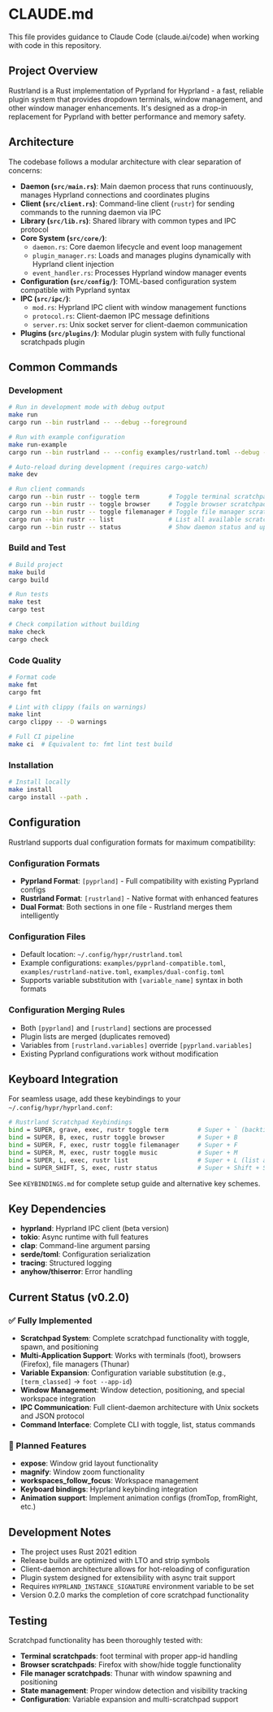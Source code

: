 # CLAUDE.md

This file provides guidance to Claude Code (claude.ai/code) when working with code in this repository.

## Project Overview

Rustrland is a Rust implementation of Pyprland for Hyprland - a fast, reliable plugin system that provides dropdown terminals, window management, and other window manager enhancements. It's designed as a drop-in replacement for Pyprland with better performance and memory safety.

## Architecture

The codebase follows a modular architecture with clear separation of concerns:

- **Daemon (`src/main.rs`)**: Main daemon process that runs continuously, manages Hyprland connections and coordinates plugins
- **Client (`src/client.rs`)**: Command-line client (`rustr`) for sending commands to the running daemon via IPC
- **Library (`src/lib.rs`)**: Shared library with common types and IPC protocol
- **Core System (`src/core/`)**: 
  - `daemon.rs`: Core daemon lifecycle and event loop management
  - `plugin_manager.rs`: Loads and manages plugins dynamically with Hyprland client injection
  - `event_handler.rs`: Processes Hyprland window manager events
- **Configuration (`src/config/`)**: TOML-based configuration system compatible with Pyprland syntax
- **IPC (`src/ipc/`)**: 
  - `mod.rs`: Hyprland IPC client with window management functions
  - `protocol.rs`: Client-daemon IPC message definitions
  - `server.rs`: Unix socket server for client-daemon communication
- **Plugins (`src/plugins/`)**: Modular plugin system with fully functional scratchpads plugin

## Common Commands

### Development
```bash
# Run in development mode with debug output
make run
cargo run --bin rustrland -- --debug --foreground

# Run with example configuration
make run-example
cargo run --bin rustrland -- --config examples/rustrland.toml --debug --foreground

# Auto-reload during development (requires cargo-watch)
make dev

# Run client commands
cargo run --bin rustr -- toggle term        # Toggle terminal scratchpad
cargo run --bin rustr -- toggle browser     # Toggle browser scratchpad  
cargo run --bin rustr -- toggle filemanager # Toggle file manager scratchpad
cargo run --bin rustr -- list               # List all available scratchpads
cargo run --bin rustr -- status             # Show daemon status and uptime
```

### Build and Test
```bash
# Build project
make build
cargo build

# Run tests
make test  
cargo test

# Check compilation without building
make check
cargo check
```

### Code Quality
```bash
# Format code
make fmt
cargo fmt

# Lint with clippy (fails on warnings)
make lint
cargo clippy -- -D warnings

# Full CI pipeline
make ci  # Equivalent to: fmt lint test build
```

### Installation
```bash
# Install locally
make install
cargo install --path .
```

## Configuration

Rustrland supports dual configuration formats for maximum compatibility:

### Configuration Formats
- **Pyprland Format**: `[pyprland]` - Full compatibility with existing Pyprland configs
- **Rustrland Format**: `[rustrland]` - Native format with enhanced features  
- **Dual Format**: Both sections in one file - Rustrland merges them intelligently

### Configuration Files
- Default location: `~/.config/hypr/rustrland.toml`
- Example configurations: `examples/pyprland-compatible.toml`, `examples/rustrland-native.toml`, `examples/dual-config.toml`
- Supports variable substitution with `[variable_name]` syntax in both formats

### Configuration Merging Rules
- Both `[pyprland]` and `[rustrland]` sections are processed
- Plugin lists are merged (duplicates removed)
- Variables from `[rustrland.variables]` override `[pyprland.variables]`
- Existing Pyprland configurations work without modification

## Keyboard Integration

For seamless usage, add these keybindings to your `~/.config/hypr/hyprland.conf`:

```bash
# Rustrland Scratchpad Keybindings
bind = SUPER, grave, exec, rustr toggle term        # Super + ` (backtick)
bind = SUPER, B, exec, rustr toggle browser         # Super + B
bind = SUPER, F, exec, rustr toggle filemanager     # Super + F  
bind = SUPER, M, exec, rustr toggle music           # Super + M
bind = SUPER, L, exec, rustr list                   # Super + L (list all)
bind = SUPER_SHIFT, S, exec, rustr status           # Super + Shift + S
```

See `KEYBINDINGS.md` for complete setup guide and alternative key schemes.

## Key Dependencies

- **hyprland**: Hyprland IPC client (beta version)
- **tokio**: Async runtime with full features
- **clap**: Command-line argument parsing
- **serde/toml**: Configuration serialization
- **tracing**: Structured logging
- **anyhow/thiserror**: Error handling

## Current Status (v0.2.0)

### ✅ Fully Implemented
- **Scratchpad System**: Complete scratchpad functionality with toggle, spawn, and positioning
- **Multi-Application Support**: Works with terminals (foot), browsers (Firefox), file managers (Thunar)
- **Variable Expansion**: Configuration variable substitution (e.g., `[term_classed]` → `foot --app-id`)
- **Window Management**: Window detection, positioning, and special workspace integration
- **IPC Communication**: Full client-daemon architecture with Unix sockets and JSON protocol
- **Command Interface**: Complete CLI with toggle, list, status commands

### 🚧 Planned Features
- **expose**: Window grid layout functionality
- **magnify**: Window zoom functionality  
- **workspaces_follow_focus**: Workspace management
- **Keyboard bindings**: Hyprland keybinding integration
- **Animation support**: Implement animation configs (fromTop, fromRight, etc.)

## Development Notes

- The project uses Rust 2021 edition
- Release builds are optimized with LTO and strip symbols
- Client-daemon architecture allows for hot-reloading of configuration
- Plugin system designed for extensibility with async trait support
- Requires `HYPRLAND_INSTANCE_SIGNATURE` environment variable to be set
- Version 0.2.0 marks the completion of core scratchpad functionality

## Testing

Scratchpad functionality has been thoroughly tested with:
- **Terminal scratchpads**: foot terminal with proper app-id handling
- **Browser scratchpads**: Firefox with show/hide toggle functionality  
- **File manager scratchpads**: Thunar with window spawning and positioning
- **State management**: Proper window detection and visibility tracking
- **Configuration**: Variable expansion and multi-scratchpad support